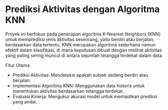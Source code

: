# Prediksi Aktivitas dengan Algoritma KNN
Proyek ini berfokus pada penerapan algoritma K-Nearest Neighbors (KNN) untuk memprediksi jenis aktivitas seseorang, yaitu berdiri atau berjalan, berdasarkan data tertentu. KNN merupakan algoritma sederhana namun efektif dalam klasifikasi, di mana keputusan dibuat dengan melihat aktivitas yang paling sering muncul di antara sejumlah tetangga terdekat dalam data.

Fitur Utama:
- Prediksi Aktivitas: Mendeteksi apakah subjek sedang berdiri atau berjalan.
- Implementasi Algoritma KNN: Menggunakan data historis untuk menentukan aktivitas berdasarkan tetangga terdekat.
- Evaluasi Kinerja: Mengukur akurasi model untuk memastikan prediksi yang andal.

